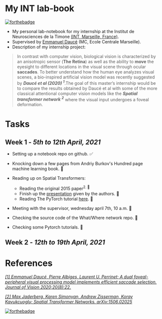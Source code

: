 # My INT lab-book
[![forthebadge](https://forthebadge.com/images/badges/made-with-crayons.svg)](https://forthebadge.com)
- My personal lab-notebook for my internship at the Institut de Neurosciences de la Timone [(INT, Marseille, France)](http://www.int.univ-amu.fr/).
- Supervised by [Emmanuel Daucé](http://emmanuel.dauce.free.fr/) (MC, Ecole Centrale Marseille).
- Description of my internship project:

> In contrast with computer vision, biological vision is characterized by an anisotropic sensor (**The Retina**) as well as the ability to **move** the eyesight to   different locations in the visual scene through ocular **saccades**. To better understand how the human eye analyzes visual scenes, a bio-inspired artificial       vision  model was recently suggested by ***Daucé et al (2020) <sup>1***.The goal of this master’s internship would be to compare the results obtained by Daucé et   al with some of the more classical attentional computer vision models like the ***Spatial transformer network <sup>2*** where the visual input undergoes a foveal   deformation.

# Tasks
## **Week 1** - *5th to 12th April, 2021*

- Setting up a notebook repo on github. ✅
- Knocking down a few pages from Andriy Burkov's Hundred page machine learning book. 🚩

- Reading up on Spatial Transformers:
  - Reading the original 2015 paper<sup>2. 🚩
  - Finish up the [presentation](https://youtu.be/6NOQC_fl1hQ) given by the authors. 🚩
  - Reading The PyTorch tutorial [here](https://pytorch.org/tutorials/intermediate/spatial_transformer_tutorial.html). 🚩

- Meeting with the supervisor, wednesday april 7th, 10 a.m. 🚩
- Checking the source code of the What/Where network repo. 🚩
- Checking some Pytorch tutorials. 🚩

## **Week 2** - *12th to 19th April, 2021*







# References
[*[1] Emmanuel Daucé, Pierre Albiges, Laurent U. Perrinet; A dual foveal-peripheral visual processing model implements efficient saccade selection. Journal of Vision 2020;20(8):22.*](https://jov.arvojournals.org/article.aspx?articleid=2770680)

[*[2] Max Jaderberg, Karen Simonyan, Andrew Zisserman, Koray Kavukcuoglu; Spatial Transformer Networks. arXiv:1506.02025*](https://arxiv.org/abs/1506.02025)



[![forthebadge](https://forthebadge.com/images/badges/made-with-markdown.svg)](https://forthebadge.com)
